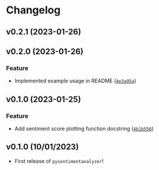 # Changelog

<!--next-version-placeholder-->

## v0.2.1 (2023-01-26)


## v0.2.0 (2023-01-26)
### Feature
* Implemented example usage in README ([`4e3a95a`](https://github.com/UBC-MDS/py-sentimentanalyzer/commit/4e3a95aab069eef341708aa11e3206e8505805b0))

## v0.1.0 (2023-01-25)
### Feature
* Add sentiment score plotting function docstring ([`4b1b556`](https://github.com/UBC-MDS/py-sentimentanalyzer/commit/4b1b55695ad00b066c10fef59c58a1e365d465bf))

## v0.1.0 (10/01/2023)

- First release of `pysentimentanalyzer`!